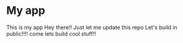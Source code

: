 # My app
This is my app
Hey there!! Just let me update this repo
Let's build in public!!!!
come lets build cool stuff!! 
 
